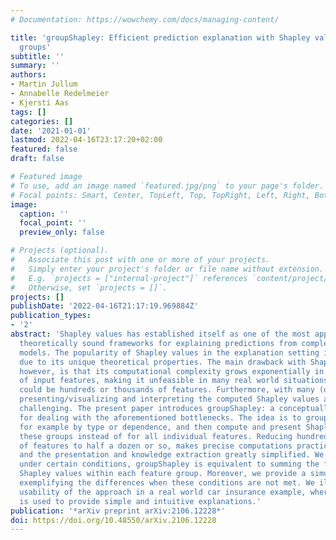 ```yaml
---
# Documentation: https://wowchemy.com/docs/managing-content/

title: 'groupShapley: Efficient prediction explanation with Shapley values for feature
  groups'
subtitle: ''
summary: ''
authors:
- Martin Jullum
- Annabelle Redelmeier
- Kjersti Aas
tags: []
categories: []
date: '2021-01-01'
lastmod: 2022-04-16T23:17:20+02:00
featured: false
draft: false

# Featured image
# To use, add an image named `featured.jpg/png` to your page's folder.
# Focal points: Smart, Center, TopLeft, Top, TopRight, Left, Right, BottomLeft, Bottom, BottomRight.
image:
  caption: ''
  focal_point: ''
  preview_only: false

# Projects (optional).
#   Associate this post with one or more of your projects.
#   Simply enter your project's folder or file name without extension.
#   E.g. `projects = ["internal-project"]` references `content/project/deep-learning/index.md`.
#   Otherwise, set `projects = []`.
projects: []
publishDate: '2022-04-16T21:17:19.969884Z'
publication_types:
- '2'
abstract: 'Shapley values has established itself as one of the most appropriate and
  theoretically sound frameworks for explaining predictions from complex machine learning
  models. The popularity of Shapley values in the explanation setting is probably
  due to its unique theoretical properties. The main drawback with Shapley values,
  however, is that its computational complexity grows exponentially in the number
  of input features, making it unfeasible in many real world situations where there
  could be hundreds or thousands of features. Furthermore, with many (dependent) features,
  presenting/visualizing and interpreting the computed Shapley values also becomes
  challenging. The present paper introduces groupShapley: a conceptually simple approach
  for dealing with the aforementioned bottlenecks. The idea is to group the features,
  for example by type or dependence, and then compute and present Shapley values for
  these groups instead of for all individual features. Reducing hundreds or thousands
  of features to half a dozen or so, makes precise computations practically feasible
  and the presentation and knowledge extraction greatly simplified. We prove that
  under certain conditions, groupShapley is equivalent to summing the feature-wise
  Shapley values within each feature group. Moreover, we provide a simulation study
  exemplifying the differences when these conditions are not met. We illustrate the
  usability of the approach in a real world car insurance example, where groupShapley
  is used to provide simple and intuitive explanations.'
publication: '*arXiv preprint arXiv:2106.12228*'
doi: https://doi.org/10.48550/arXiv.2106.12228
---
```

